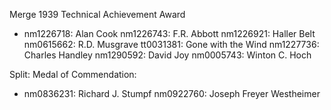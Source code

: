 Merge 1939 Technical Achievement Award
- nm1226718: Alan Cook
    nm1226743: F.R. Abbott
    nm1226921: Haller Belt
    nm0615662: R.D. Musgrave
    tt0031381: Gone with the Wind
    nm1227736: Charles Handley
    nm1290592: David Joy
    nm0005743: Winton C. Hoch

Split:
  Medal of Commendation:
  - nm0836231: Richard J. Stumpf
    nm0922760: Joseph Freyer Westheimer
